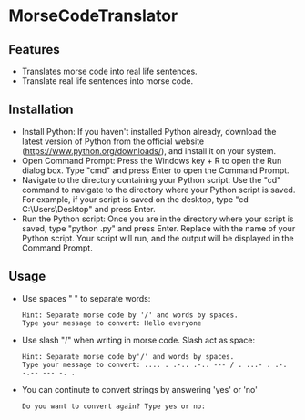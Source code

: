 # MorseCodeTranslator

## Features
- Translates morse code into real life sentences.
- Translate real life sentences into morse code.

## Installation
- Install Python: If you haven't installed Python already, download the latest version of Python from the official website (https://www.python.org/downloads/), and install it on your system.
- Open Command Prompt: Press the Windows key + R to open the Run dialog box. Type "cmd" and press Enter to open the Command Prompt.
- Navigate to the directory containing your Python script: Use the "cd" command to navigate to the directory where your Python script is saved. For example, if your script is saved on the desktop, type "cd C:\Users<username>\Desktop" and press Enter.
- Run the Python script: Once you are in the directory where your script is saved, type "python <filename>.py" and press Enter. Replace <filename> with the name of your Python script. Your script will run, and the output will be displayed in the Command Prompt.

## Usage
- Use spaces " " to separate words:
  ```
  Hint: Separate morse code by '/' and words by spaces.
  Type your message to convert: Hello everyone 
  ```
- Use slash "/" when writing in morse code. Slash act as space:
  ```
  Hint: Separate morse code by'/' and words by spaces.
  Type your message to convert: .... . .-.. .-.. --- / . ...- . .-. -.-- --- -. .
  ```
- You can continute to convert strings by answering 'yes' or 'no'
  ```
  Do you want to convert again? Type yes or no: 
  ```

